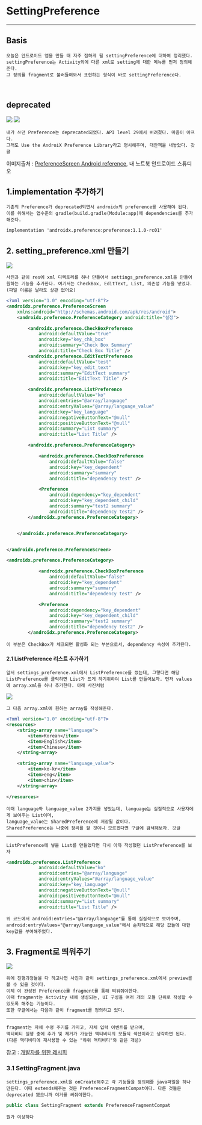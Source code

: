 # SettingPreference

***

## Basis

	오늘은 안드로이드 앱을 만들 때 자주 접하게 될 settingPreference에 대하여 정리했다.
	settingPreference는 Activity외에 다른 xml로 setting에 대한 메뉴를 먼저 정의해준다.
	그 정의를 fragment로 불러들여와서 표현하는 형식이 바로 settingPreference다.

</br>

## deprecated

<img src="markdown/img/deprecated_preference.PNG"/>
<img src="markdown/img/deprecated_method.PNG"/>

	내가 쓰던 Preference는 deprecated되었다. API level 29에서 버려졌다. 마음이 아프다.
	그래도 Use the AndroiX Preference Library라고 명시해주며, 대안책을 내놓았다. 갓글
	
 이미지출처 : <a href="https://developer.android.com/reference/android/preference/PreferenceScreen" target="_blank">PreferenceScreen Android reference</a>, 내 노트북 안드로이드 스튜디오
	
	
	
## 1.implementation 추가하기

	기존의 Preference가 deprecated되면서 androidx의 preference를 사용해야 된다.
	이를 위해서는 앱수준의 gradle(build.gradle(Module:app)에 dependencies를 추가해준다. 
	
~~~xml
implementation 'androidx.preference:preference:1.1.0-rc01'
~~~

## 2. setting_preference.xml 만들기

<img src="markdown/img/setting_file.PNG"/>

	사진과 같이 res에 xml 디렉토리를 하나 만들어서 settings_preference.xml을 만들어 원하는 기능을 추가한다. 여기서는 CheckBox, EditText, List, 의존성 기능을 넣었다. (파일 이름은 달라도 상관 없어요)
	
	
~~~xml
<?xml version="1.0" encoding="utf-8"?>
<androidx.preference.PreferenceScreen
    xmlns:android="http://schemas.android.com/apk/res/android">
    <androidx.preference.PreferenceCategory android:title="설정">

        <androidx.preference.CheckBoxPreference
            android:defaultValue="true"
            android:key="key_chk_box"
            android:summary="Check Box Summary"
            android:title="Check Box Title" />
        <androidx.preference.EditTextPreference
            android:defaultValue="test"
            android:key="key_edit_text"
            android:summary="EditText summary"
            android:title="EditText Title" />

        <androidx.preference.ListPreference
            android:defaultValue="ko"
            android:entries="@array/language"
            android:entryValues="@array/language_value"
            android:key="key_language"
            android:negativeButtonText="@null"
            android:positiveButtonText="@null"
            android:summary="List summary"
            android:title="List Title" />

        <androidx.preference.PreferenceCategory>

            <androidx.preference.CheckBoxPreference
                android:defaultValue="false"
                android:key="key_dependent"
                android:summary="summary"
                android:title="dependency test" />

            <Preference
                android:dependency="key_dependent"
                android:key="key_dependent_child"
                android:summary="test2 summary"
                android:title="dependency test2" />
        </androidx.preference.PreferenceCategory>


    </androidx.preference.PreferenceCategory>


</androidx.preference.PreferenceScreen>
~~~


		
~~~xml
<androidx.preference.PreferenceCategory>

            <androidx.preference.CheckBoxPreference
                android:defaultValue="false"
                android:key="key_dependent"
                android:summary="summary"
                android:title="dependency test" />

            <Preference
                android:dependency="key_dependent"
                android:key="key_dependent_child"
                android:summary="test2 summary"
                android:title="dependency test2" />
        </androidx.preference.PreferenceCategory>
~~~
	이 부분은 CheckBox가 체크되면 활성화 되는 부분으로서, dependency 속성이 추가된다.
	
#### 2.1 ListPreference 리스트 추가하기

	앞서 settings_preference.xml에서 ListPreference를 썼는데, 그렇다면 해당 ListPreference를 클릭하면 List가 뜨게 하기위하여 List를 만들어보자. 먼저 values에 array.xml을 하나 추가한다. 아래 사진처럼

<img src="markdown/img/list_add.PNG"/>

	그 다음 array.xml에 원하는 array를 작성해준다.

~~~xml
<?xml version="1.0" encoding="utf-8"?>
<resources>
    <string-array name="language">
        <item>Korean</item>
        <item>English</item>
        <item>Chinese</item>
    </string-array>

    <string-array name="language_value">
        <item>ko-kr</item>
        <item>eng</item>
        <item>chin</item>
    </string-array>

</resources>
~~~

	이때 language와 language_value 2가지를 넣었는데, language는 실질적으로 사용자에게 보여주는 List이며,
	language_value는 SharedPreference에 저장될 값이다.
	SharedPreference는 나중에 정리를 할 것이니 모르겠다면 구글에 검색해보자. 갓글
	
---

	ListPreference에 넣을 List를 만들었다면 다시 아까 작성했던 ListPreference를 보자
	
~~~xml
<androidx.preference.ListPreference
            android:defaultValue="ko"
            android:entries="@array/language"
            android:entryValues="@array/language_value"
            android:key="key_language"
            android:negativeButtonText="@null"
            android:positiveButtonText="@null"
            android:summary="List summary"
            android:title="List Title" />
~~~

	위 코드에서 android:entries="@array/language"를 통해 실질적으로 보여주며,
	android:entryValues="@array/language_value"에서 순차적으로 해당 값들에 대한
	key값을 부여해주었다.
	
## 3. Fragment로 띄워주기

<img src="markdown/img/setting_passby.PNG"/>

	위에 진행과정들을 다 하고나면 사진과 같이 settings_preference.xml에서 preview를 볼 수 있을 것이다. 
	이제 이 완성된 Preference를 fragment를 통해 띄워줘야한다.
	이때 fragment는 Activity 내에 생성되는, UI 구성을 여러 개의 모듈 단위로 작성할 수 있도록 해주는 기능이다.
	또한 구글에서는 다음과 같이 fragment를 정의하고 있다.
	
---

	fragment는 자체 수명 주기를 가지고, 자체 입력 이벤트를 받으며,
	액티비티 실행 중에 추가 및 제거가 가능한 액티비티의 모듈식 섹션이라고 생각하면 된다.
	(다른 액티비티에 재사용할 수 있는 "하위 액티비티"와 같은 개념)

참고 : <a href="https://recipes4dev.tistory.com/58" target="_blank">개발자를 위한 레시피</a>

### 3.1 SettingFragment.java

	settings_preference.xml을 onCreate해주고 각 기능들을 정의해줄 java파일을 하나 만든다. 이때 extends해주는 것은 PreferenceFragmentCompat이다. 다른 것들은 deprecated 됐으니까 이거를 써줘야한다.

~~~java
public class SettingFragment extends PreferenceFragmentCompat
~~~

    뭔가 이상하다